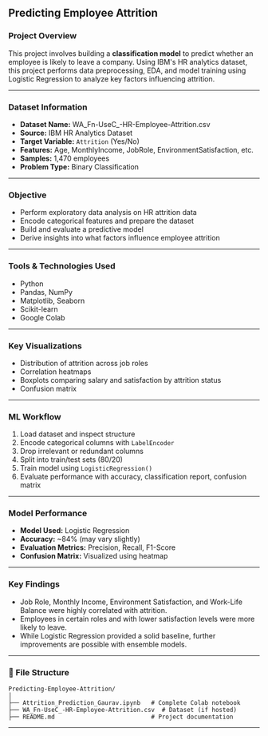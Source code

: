 ## Predicting Employee Attrition

### Project Overview

This project involves building a **classification model** to predict whether an employee is likely to leave a company. Using IBM's HR analytics dataset, this project performs data preprocessing, EDA, and model training using Logistic Regression to analyze key factors influencing attrition.

---

### Dataset Information

* **Dataset Name:** WA\_Fn-UseC\_-HR-Employee-Attrition.csv
* **Source:** IBM HR Analytics Dataset
* **Target Variable:** `Attrition` (Yes/No)
* **Features:** Age, MonthlyIncome, JobRole, EnvironmentSatisfaction, etc.
* **Samples:** 1,470 employees
* **Problem Type:** Binary Classification

---

### Objective

* Perform exploratory data analysis on HR attrition data
* Encode categorical features and prepare the dataset
* Build and evaluate a predictive model
* Derive insights into what factors influence employee attrition

---

### Tools & Technologies Used

* Python
* Pandas, NumPy
* Matplotlib, Seaborn
* Scikit-learn
* Google Colab

---

### Key Visualizations

* Distribution of attrition across job roles
* Correlation heatmaps
* Boxplots comparing salary and satisfaction by attrition status
* Confusion matrix

---

### ML Workflow

1. Load dataset and inspect structure
2. Encode categorical columns with `LabelEncoder`
3. Drop irrelevant or redundant columns
4. Split into train/test sets (80/20)
5. Train model using `LogisticRegression()`
6. Evaluate performance with accuracy, classification report, confusion matrix

---

### Model Performance

* **Model Used:** Logistic Regression
* **Accuracy:** \~84% (may vary slightly)
* **Evaluation Metrics:** Precision, Recall, F1-Score
* **Confusion Matrix:** Visualized using heatmap

---

### Key Findings

* Job Role, Monthly Income, Environment Satisfaction, and Work-Life Balance were highly correlated with attrition.
* Employees in certain roles and with lower satisfaction levels were more likely to leave.
* While Logistic Regression provided a solid baseline, further improvements are possible with ensemble models.

---

### 📁 File Structure

```
Predicting-Employee-Attrition/
│
├── Attrition_Prediction_Gaurav.ipynb   # Complete Colab notebook
├── WA_Fn-UseC_-HR-Employee-Attrition.csv  # Dataset (if hosted)
├── README.md                           # Project documentation
```

---


